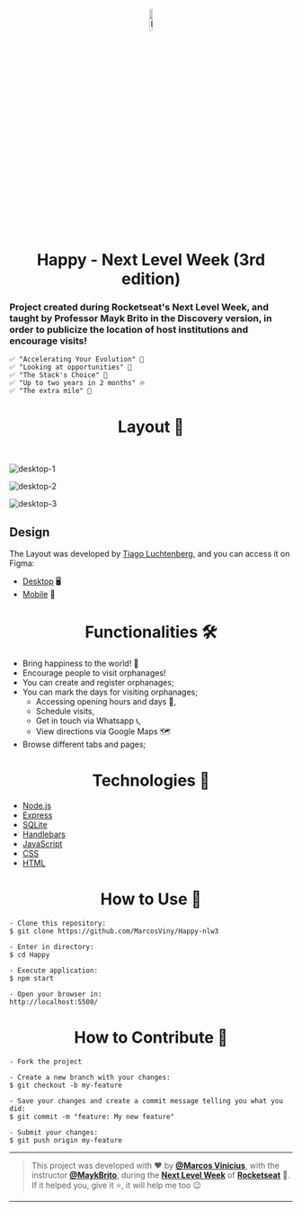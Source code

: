 <p align="center">
      <img src="https://user-images.githubusercontent.com/59374587/95769432-3c361a00-0c8e-11eb-8ce7-9ee9a66f32af.png" width="10%" alt="Happy Logo"/>
</p>

<h1 align="center">Happy - Next Level Week (3rd edition)</h1>

   <h3>Project created during Rocketseat's Next Level Week, and taught by Professor Mayk Brito in the Discovery version, in order to publicize the location of host institutions and encourage visits!</h3>

    ✅ "Accelerating Your Evolution" 💪
    ✅ "Looking at opportunities" 👀
    ✅ "The Stack's Choice" 📌
    ✅ "Up to two years in 2 months" 🔥
    ✅ "The extra mile" 🚀


<h1 align="center">Layout 🎨</h1>

<br>

![desktop-1](https://user-images.githubusercontent.com/58784661/96355069-04770a00-10b4-11eb-81fc-9c7377a43a41.png)

![desktop-2](https://user-images.githubusercontent.com/58784661/96355150-d3e3a000-10b4-11eb-96c3-62ad31ab0f0d.png)

![desktop-3](https://user-images.githubusercontent.com/58784661/96355159-ef4eab00-10b4-11eb-90b9-c9b1b01c2101.gif)


<h2>Design</h2>
   <p>
      The Layout was developed by <a href="https://instagram.com/tiagoluchtenberg">Tiago Luchtenberg</a>, and you can access it on Figma:
      
   - <a href="https://www.figma.com/file/XYb2tha1gU5M8vTwTUmjNx/Happy-Web-(Copy)?node-id=0%3A1">Desktop</a> 🖥️
   - <a href="https://www.figma.com/file/X27FfVxAgy9f5IFa7ONlph/Happy-Mobile?node-id=0%3A1">Mobile</a> 📱
   </p>

<h1 align="center">Functionalities 🛠️</h1>

- Bring happiness to the world! 🥳
- Encourage people to visit orphanages!
- You can create and register orphanages;
- You can mark the days for visiting orphanages;
   - Accessing opening hours and days 📅,
   - Schedule visits,
   - Get in touch via Whatsapp 📞,
   - View directions via Google Maps 🗺
- Browse different tabs and pages;


<h1 align="center">Technologies 🚀</h1>

- [Node.js](https://nodejs.org/en/)
- [Express](https://expressjs.com/pt-br/)
- [SQLite](https://www.sqlite.org/index.html)
- [Handlebars](https://handlebarsjs.com/)
- [JavaScript](https://www.javascript.com/)
- [CSS](https://developer.mozilla.org/pt-BR/docs/Web/CSS)
- [HTML](https://html.com/)

<h1 align="center">How to Use 🤔</h1>

   ```
   - Clone this repository:
   $ git clone https://github.com/MarcosViny/Happy-nlw3

   - Enter in directory:
   $ cd Happy

   - Execute application:
   $ npm start

   - Open your browser in:
   http://localhost:5500/
   ```

<h1 align="center">How to Contribute 💪</h1>

   ```
   - Fork the project 

   - Create a new branch with your changes:
   $ git checkout -b my-feature

   - Save your changes and create a commit message telling you what you did:
   $ git commit -m "feature: My new feature"

   - Submit your changes:
   $ git push origin my-feature
   ```

---

   >This project was developed with ❤️ by **[@Marcos Vinicius](https://www.linkedin.com/in/MarcosViny/)**, with the instructor **[@MaykBrito](https://linkedin.com/in/maykbrito)**, during the **[Next Level Week](https://rocketseat.com.br/)** of **[Rocketseat](https://www.linkedin.com/school/rocketseat/about/)** 💜. <br> 
   If it helped you, give it ⭐, it will help me too 😉 

---
